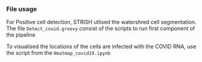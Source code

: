 ### File usage

For Positive cell detection, STRISH utlised the watershred cell segmentation. The file `Detect_covid.groovy` consist of the scripts to run first component of the pipeline

To visualised the locations of the cells are infected with the COVID RNA, use the script from the `Heatmap_covid19.ipynb`  
